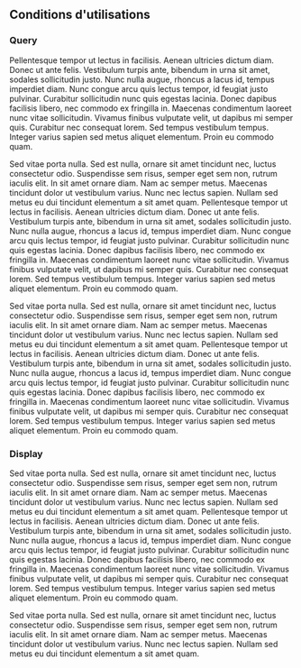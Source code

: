 ## Conditions d'utilisations

### Query
Pellentesque tempor ut lectus in facilisis. Aenean ultricies dictum diam. Donec ut ante felis. Vestibulum turpis ante, bibendum in urna sit amet, sodales sollicitudin justo. Nunc nulla augue, rhoncus a lacus id, tempus imperdiet diam. Nunc congue arcu quis lectus tempor, id feugiat justo pulvinar. Curabitur sollicitudin nunc quis egestas lacinia. Donec dapibus facilisis libero, nec commodo ex fringilla in. Maecenas condimentum laoreet nunc vitae sollicitudin. Vivamus finibus vulputate velit, ut dapibus mi semper quis. Curabitur nec consequat lorem. Sed tempus vestibulum tempus. Integer varius sapien sed metus aliquet elementum. Proin eu commodo quam.

Sed vitae porta nulla. Sed est nulla, ornare sit amet tincidunt nec, luctus consectetur odio. Suspendisse sem risus, semper eget sem non, rutrum iaculis elit. In sit amet ornare diam. Nam ac semper metus. Maecenas tincidunt dolor ut vestibulum varius. Nunc nec lectus sapien. Nullam sed metus eu dui tincidunt elementum a sit amet quam.
Pellentesque tempor ut lectus in facilisis. Aenean ultricies dictum diam. Donec ut ante felis. Vestibulum turpis ante, bibendum in urna sit amet, sodales sollicitudin justo. Nunc nulla augue, rhoncus a lacus id, tempus imperdiet diam. Nunc congue arcu quis lectus tempor, id feugiat justo pulvinar. Curabitur sollicitudin nunc quis egestas lacinia. Donec dapibus facilisis libero, nec commodo ex fringilla in. Maecenas condimentum laoreet nunc vitae sollicitudin. Vivamus finibus vulputate velit, ut dapibus mi semper quis. Curabitur nec consequat lorem. Sed tempus vestibulum tempus. Integer varius sapien sed metus aliquet elementum. Proin eu commodo quam.

Sed vitae porta nulla. Sed est nulla, ornare sit amet tincidunt nec, luctus consectetur odio. Suspendisse sem risus, semper eget sem non, rutrum iaculis elit. In sit amet ornare diam. Nam ac semper metus. Maecenas tincidunt dolor ut vestibulum varius. Nunc nec lectus sapien. Nullam sed metus eu dui tincidunt elementum a sit amet quam.
Pellentesque tempor ut lectus in facilisis. Aenean ultricies dictum diam. Donec ut ante felis. Vestibulum turpis ante, bibendum in urna sit amet, sodales sollicitudin justo. Nunc nulla augue, rhoncus a lacus id, tempus imperdiet diam. Nunc congue arcu quis lectus tempor, id feugiat justo pulvinar. Curabitur sollicitudin nunc quis egestas lacinia. Donec dapibus facilisis libero, nec commodo ex fringilla in. Maecenas condimentum laoreet nunc vitae sollicitudin. Vivamus finibus vulputate velit, ut dapibus mi semper quis. Curabitur nec consequat lorem. Sed tempus vestibulum tempus. Integer varius sapien sed metus aliquet elementum. Proin eu commodo quam.

### Display
Sed vitae porta nulla. Sed est nulla, ornare sit amet tincidunt nec, luctus consectetur odio. Suspendisse sem risus, semper eget sem non, rutrum iaculis elit. In sit amet ornare diam. Nam ac semper metus. Maecenas tincidunt dolor ut vestibulum varius. Nunc nec lectus sapien. Nullam sed metus eu dui tincidunt elementum a sit amet quam.
Pellentesque tempor ut lectus in facilisis. Aenean ultricies dictum diam. Donec ut ante felis. Vestibulum turpis ante, bibendum in urna sit amet, sodales sollicitudin justo. Nunc nulla augue, rhoncus a lacus id, tempus imperdiet diam. Nunc congue arcu quis lectus tempor, id feugiat justo pulvinar. Curabitur sollicitudin nunc quis egestas lacinia. Donec dapibus facilisis libero, nec commodo ex fringilla in. Maecenas condimentum laoreet nunc vitae sollicitudin. Vivamus finibus vulputate velit, ut dapibus mi semper quis. Curabitur nec consequat lorem. Sed tempus vestibulum tempus. Integer varius sapien sed metus aliquet elementum. Proin eu commodo quam.

Sed vitae porta nulla. Sed est nulla, ornare sit amet tincidunt nec, luctus consectetur odio. Suspendisse sem risus, semper eget sem non, rutrum iaculis elit. In sit amet ornare diam. Nam ac semper metus. Maecenas tincidunt dolor ut vestibulum varius. Nunc nec lectus sapien. Nullam sed metus eu dui tincidunt elementum a sit amet quam.
